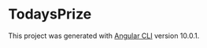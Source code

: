 # TodaysPrize

This project was generated with [Angular CLI](https://github.com/angular/angular-cli) version 10.0.1.
